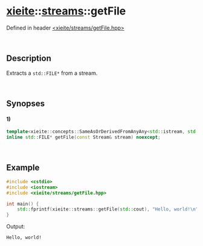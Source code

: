 # [xieite](../xieite.md)\:\:[streams](../streams.md)\:\:getFile
Defined in header [<xieite/streams/getFile.hpp>](../../include/xieite/streams/getFile.hpp)

&nbsp;

## Description
Extracts a `std::FILE*` from a stream.

&nbsp;

## Synopses
#### 1)
```cpp
template<xieite::concepts::SameAsOrDerivedFromAnyAny<std::istream, std::ostream> Stream>
inline std::FILE* getFile(const Stream& stream) noexcept;
```

&nbsp;

## Example
```cpp
#include <cstdio>
#include <iostream>
#include <xieite/streams/getFile.hpp>

int main() {
    std::fprintf(xieite::streams::getFile(std::cout), "Hello, world!\n");
}
```
Output:
```
Hello, world!
```
